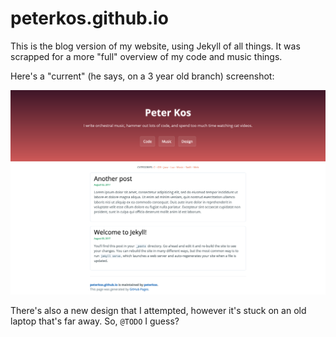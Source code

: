 


# peterkos.github.io

This is the blog version of my website, using Jekyll of all things. It was scrapped for a more "full" overview of my code and music things.

Here's a "current" (he says, on a 3 year old branch) screenshot:

<img src=".github/screen_current.png" />

There's also a new design that I attempted, however it's stuck on an old laptop that's far away. So, `@TODO` I guess? 